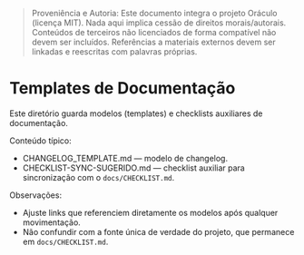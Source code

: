 > Proveniência e Autoria: Este documento integra o projeto Oráculo (licença MIT).
> Nada aqui implica cessão de direitos morais/autorais.
> Conteúdos de terceiros não licenciados de forma compatível não devem ser incluídos.
> Referências a materiais externos devem ser linkadas e reescritas com palavras próprias.

# Templates de Documentação

Este diretório guarda modelos (templates) e checklists auxiliares de documentação.

Conteúdo típico:

- CHANGELOG_TEMPLATE.md — modelo de changelog.
- CHECKLIST-SYNC-SUGERIDO.md — checklist auxiliar para sincronização com o `docs/CHECKLIST.md`.

Observações:

- Ajuste links que referenciem diretamente os modelos após qualquer movimentação.
- Não confundir com a fonte única de verdade do projeto, que permanece em `docs/CHECKLIST.md`.
